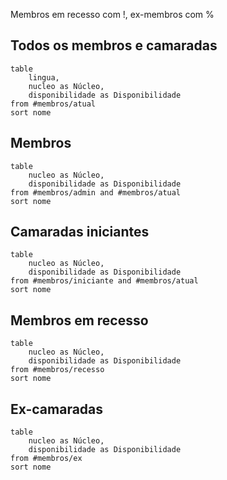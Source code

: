 Membros em recesso com !, ex-membros com %

## Todos os membros e camaradas
```dataview
table
	lingua,
	nucleo as Núcleo,
	disponibilidade as Disponibilidade
from #membros/atual
sort nome
```

## Membros
```dataview
table
	nucleo as Núcleo,
	disponibilidade as Disponibilidade
from #membros/admin and #membros/atual 
sort nome
```

## Camaradas iniciantes
```dataview
table
	nucleo as Núcleo,
	disponibilidade as Disponibilidade
from #membros/iniciante and #membros/atual 
sort nome
```

## Membros em recesso
```dataview
table
	nucleo as Núcleo,
	disponibilidade as Disponibilidade
from #membros/recesso 
sort nome
```

## Ex-camaradas
```dataview
table
	nucleo as Núcleo,
	disponibilidade as Disponibilidade
from #membros/ex
sort nome
```
